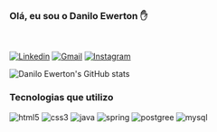 <h3>Olá, eu sou o Danilo Ewerton ✋</h3>
</br>

[![Linkedin](https://img.shields.io/badge/LinkedIn-0077B5?style=for-the-badge&logo=linkedin&logoColor=white)](https://www.linkedin.com/in/daniloewerton/)
[![Gmail](https://img.shields.io/badge/Gmail-D14836?style=for-the-badge&logo=gmail&logoColor=white)](danilo.ewe@gmail.com)
[![Instagram](https://img.shields.io/badge/Instagram-E4405F?style=for-the-badge&logo=instagram&logoColor=white)](https://www.instagram.com/danilo.ewerton/)

![Danilo Ewerton's GitHub stats](https://github-readme-stats.vercel.app/api?username=daniloewerton&show_icons=true&theme=dracula)

### Tecnologias que utilizo


<div style="display: inline-block"></br<>
  <img alt="html5" src="https://img.shields.io/badge/HTML5-E34F26?style=for-the-badge&logo=html5&logoColor=white">
  <img alt="css3" src="https://img.shields.io/badge/CSS3-1572B6?style=for-the-badge&logo=css3&logoColor=white">
  <img alt="java" src="https://img.shields.io/badge/Java-ED8B00?style=for-the-badge&logo=java&logoColor=white">
  <img alt="spring" src="https://img.shields.io/badge/Spring-6DB33F?style=for-the-badge&logo=spring&logoColor=white">
  <img alt="postgree" src="https://img.shields.io/badge/PostgreSQL-316192?style=for-the-badge&logo=postgresql&logoColor=white">
  <img alt="mysql" src="https://img.shields.io/badge/MySQL-00000F?style=for-the-badge&logo=mysql&logoColor=white">
</div>

